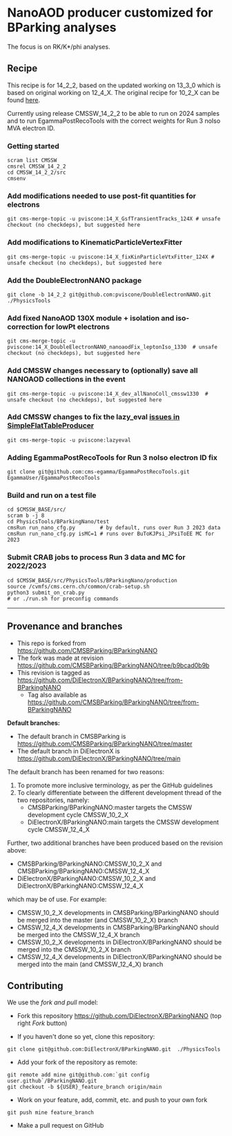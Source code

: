 # NanoAOD producer customized for BParking analyses 

The focus is on RK/K*/phi analyses.

## Recipe

This recipe is for 14_2_2, based on the updated working on 13_3_0 which is based on original working on 12_4_X. The original recipe for 10_2_X can be found [here](https://github.com/CMSBParking/BParkingNANO/blob/master/README.md).

Currently using release CMSSW_14_2_2 to be able to run on 2024 samples and to run EgammaPostRecoTools with the correct weights for Run 3 noIso MVA electron ID.

### Getting started

```shell
scram list CMSSW
cmsrel CMSSW_14_2_2
cd CMSSW_14_2_2/src
cmsenv
```

### Add modifications needed to use post-fit quantities for electrons

```shell
git cms-merge-topic -u pviscone:14_X_GsfTransientTracks_124X # unsafe checkout (no checkdeps), but suggested here
```

### Add modifications to KinematicParticleVertexFitter

```shell
git cms-merge-topic -u pviscone:14_X_fixKinParticleVtxFitter_124X # unsafe checkout (no checkdeps), but suggested here
```

### Add the DoubleElectronNANO package

```shell
git clone -b 14_2_2 git@github.com:pviscone/DoubleElectronNANO.git ./PhysicsTools
```

### Add fixed NanoAOD 130X module + isolation and iso-correction for lowPt electrons

```shell
git cms-merge-topic -u pviscone:14_X_DoubleElectronNANO_nanoaodFix_leptonIso_1330  # unsafe checkout (no checkdeps), but suggested here
```

### Add CMSSW changes necessary to (optionally) save all NANOAOD collections in the event
```shell
git cms-merge-topic -u pviscone:14_X_dev_allNanoColl_cmssw1330  # unsafe checkout (no checkdeps), but suggested here
```


### Add CMSSW changes to fix the lazy_eval [issues in SimpleFlatTableProducer](https://github.com/cms-sw/cmssw/pull/44782)
```shell
git cms-merge-topic -u pviscone:lazyeval 
```

### Adding EgammaPostRecoTools for Run 3 noIso electron ID fix

```shell
git clone git@github.com:cms-egamma/EgammaPostRecoTools.git EgammaUser/EgammaPostRecoTools
```

### Build and run on a test file

```shell
cd $CMSSW_BASE/src/
scram b -j 8
cd PhysicsTools/BParkingNano/test
cmsRun run_nano_cfg.py        # by default, runs over Run 3 2023 data
cmsRun run_nano_cfg.py isMC=1 # runs over BuToKJPsi_JPsiToEE MC for 2023
```

### Submit CRAB jobs to process Run 3 data and MC for 2022/2023

```shell
cd $CMSSW_BASE/src/PhysicsTools/BParkingNano/production
source /cvmfs/cms.cern.ch/common/crab-setup.sh
python3 submit_on_crab.py
# or ./run.sh for preconfig commands
```

---

## Provenance and branches

- This repo is forked from https://github.com/CMSBParking/BParkingNANO 
- The fork was made at revision https://github.com/CMSBParking/BParkingNANO/tree/b9bcad0b9b
- This revision is tagged as https://github.com/DiElectronX/BParkingNANO/tree/from-BParkingNANO
   - Tag also available as https://github.com/CMSBParking/BParkingNANO/tree/from-BParkingNANO

**Default branches:**
- The default branch in CMSBParking is https://github.com/CMSBParking/BParkingNANO/tree/master
- The default branch in DiElectronX is https://github.com/DiElectronX/BParkingNANO/tree/main

The default branch has been renamed for two reasons:

1) To promote more inclusive terminology, as per the GitHub guidelines
2) To clearly differentiate between the different development thread of the two repositories, namely:
   - CMSBParking/BParkingNANO:master targets the CMSSW development cycle CMSSW_10_2_X
   - DiElectronX/BParkingNANO:main targets the CMSSW development cycle CMSSW_12_4_X

Further, two additional branches have been produced based on the revision above:

- CMSBParking/BParkingNANO:CMSSW_10_2_X and CMSBParking/BParkingNANO:CMSSW_12_4_X
- DiElectronX/BParkingNANO:CMSSW_10_2_X and DiElectronX/BParkingNANO:CMSSW_12_4_X

which may be of use. For example:

- CMSSW_10_2_X developments in CMSBParking/BParkingNANO should be merged into the master (and CMSSW_10_2_X) branch 
- CMSSW_12_4_X developments in CMSBParking/BParkingNANO should be merged into the CMSSW_12_4_X branch
- CMSSW_10_2_X developments in DiElectronX/BParkingNANO should be merged into the CMSSW_10_2_X branch 
- CMSSW_12_4_X developments in DiElectronX/BParkingNANO should be merged into the main (and CMSSW_12_4_X) branch

## Contributing

We use the _fork and pull_ model:

- Fork this repository https://github.com/DiElectronX/BParkingNANO (top right _Fork_ button)

- If you haven't done so yet, clone this repository:

```shell
git clone git@github.com:DiElectronX/BParkingNANO.git  ./PhysicsTools
```

- Add your fork of the repository as remote:

```shell
git remote add mine git@github.com:`git config user.github`/BParkingNANO.git
git checkout -b ${USER}_feature_branch origin/main
```

- Work on your feature, add, commit, etc. and push to your own fork

```shell
git push mine feature_branch
```

- Make a pull request on GitHub

